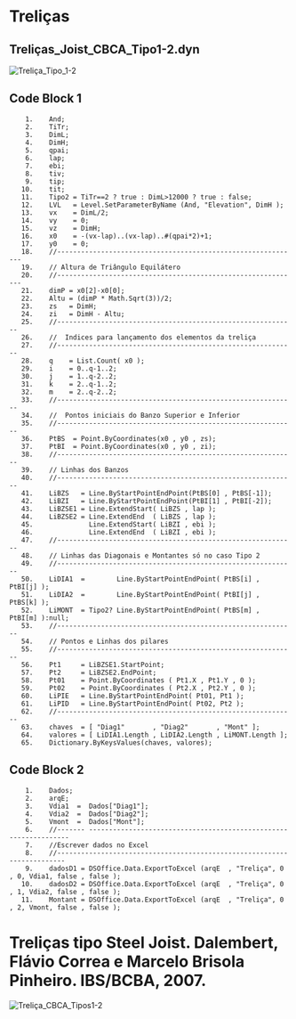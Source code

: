# Treliças

## Treliças_Joist_CBCA_Tipo1-2.dyn

![Treliça_Tipo_1-2](https://github.com/JLMenegotto/AulasBIM/assets/9437020/128fb83a-f2a9-49ee-afdd-2f1fee1b008a)

## Code Block 1

        1.    And;
        2.    TiTr;
        3.    DimL;
        4.    DimH;
        5.    qpai;
        6.    lap;
        7.    ebi;
        8.    tiv;
        9.    tip;
       10.    tit;
       11.    Tipo2 = TiTr==2 ? true : DimL>12000 ? true : false;
       12.    LVL   = Level.SetParameterByName (And, "Elevation", DimH );
       13.    vx    = DimL/2;
       14.    vy    = 0;
       15.    vz    = DimH;
       16.    x0    = -(vx-lap)..(vx-lap)..#(qpai*2)+1;
       17.    y0    = 0;
       18.    //-------------------------------------------------------------
       19.    // Altura de Triângulo Equilátero
       20.    //-------------------------------------------------------------
       21.    dimP = x0[2]-x0[0];
       22.    Altu = (dimP * Math.Sqrt(3))/2;
       23.    zs   = DimH; 
       24.    zi   = DimH - Altu;
       25.    //------------------------------------------------------------
       26.    //  Indices para lançamento dos elementos da treliça
       27.    //------------------------------------------------------------
       28.    q    = List.Count( x0 );
       29.    i    = 0..q-1..2;
       30.    j    = 1..q-2..2;
       31.    k    = 2..q-1..2;
       32.    m    = 2..q-2..2;
       33.    //------------------------------------------------------------
       34.    //  Pontos iniciais do Banzo Superior e Inferior
       35.    //------------------------------------------------------------
       36.    PtBS  = Point.ByCoordinates(x0 , y0 , zs);
       37.    PtBI  = Point.ByCoordinates(x0 , y0 , zi);
       38.    //------------------------------------------------------------
       39.    // Linhas dos Banzos
       40.    //------------------------------------------------------------
       41.    LiBZS   = Line.ByStartPointEndPoint(PtBS[0] , PtBS[-1]);
       42.    LiBZI   = Line.ByStartPointEndPoint(PtBI[1] , PtBI[-2]);
       43.    LiBZSE1 = Line.ExtendStart( LiBZS , lap );
       44.    LiBZSE2 = Line.ExtendEnd  ( LiBZS , lap );
       45.              Line.ExtendStart( LiBZI , ebi );
       46.              Line.ExtendEnd  ( LiBZI , ebi );
       47.    //------------------------------------------------------------
       48.    // Linhas das Diagonais e Montantes só no caso Tipo 2
       49.    //------------------------------------------------------------
       50.    LiDIA1  =        Line.ByStartPointEndPoint( PtBS[i] , PtBI[j] );
       51.    LiDIA2  =        Line.ByStartPointEndPoint( PtBI[j] , PtBS[k] );
       52.    LiMONT  = Tipo2? Line.ByStartPointEndPoint( PtBS[m] , PtBI[m] ):null;
       53.    //------------------------------------------------------------
       54.    // Pontos e Linhas dos pilares
       55.    //------------------------------------------------------------
       56.    Pt1     = LiBZSE1.StartPoint;
       57.    Pt2     = LiBZSE2.EndPoint;
       58.    Pt01    = Point.ByCoordinates ( Pt1.X , Pt1.Y , 0 );
       59.    Pt02    = Point.ByCoordinates ( Pt2.X , Pt2.Y , 0 );
       60.    LiPIE   = Line.ByStartPointEndPoint( Pt01, Pt1 );
       61.    LiPID   = Line.ByStartPointEndPoint( Pt02, Pt2 );
       62.    //------------------------------------------------------------
       63.    chaves  = [ "Diag1"       , "Diag2"       , "Mont" ];
       64.    valores = [ LiDIA1.Length , LiDIA2.Length , LiMONT.Length ]; 
       65.    Dictionary.ByKeysValues(chaves, valores);

## Code Block 2
        1.    Dados;
        2.    arqE;
        3.    Vdia1  =  Dados["Diag1"];
        4.    Vdia2  =  Dados["Diag2"];
        5.    Vmont  =  Dados["Mont"];
        6.    //------- -----------------------------------------------------------------
        7.    //Escrever dados no Excel
        8.    //------------------------------------------------------------------------
        9.    dadosD1 = DSOffice.Data.ExportToExcel (arqE  , "Treliça", 0 , 0, Vdia1, false , false );
       10.    dadosD2 = DSOffice.Data.ExportToExcel (arqE  , "Treliça", 0 , 1, Vdia2, false , false );
       11.    Montant = DSOffice.Data.ExportToExcel (arqE  , "Treliça", 0 , 2, Vmont, false , false );

# Treliças tipo Steel Joist. Dalembert, Flávio Correa e Marcelo Brisola Pinheiro. IBS/BCBA, 2007. 
![Treliça_CBCA_Tipos1-2](https://github.com/JLMenegotto/AulasBIM/assets/9437020/058aefb0-afff-4141-8efb-ef47f43713dd)


